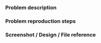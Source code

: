 ### Problem description



### Problem reproduction steps



### Screenshot / Design / File reference
